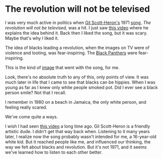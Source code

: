 # The revolution will not be televised
I was very much active in politics when <a href="https://en.wikipedia.org/wiki/Gil_Scott-Heron">Gil Scott-Heron's</a> 1971 <a href="https://www.youtube.com/watch?v=QnJFhuOWgXg">song</a>, <i>The revolution will not be televised,</i> was a hit. I just saw <a href="https://twitter.com/ToriNicksWho/status/1271581194602180608">this video</a> where he explains the idea behind it.  Back then I liked the song, but it was scary. Maybe that's why I liked it. 

The idea of blacks leading a revolution, when the images on TV were of violence and looting, was fear-inspiring. The <a href="https://en.wikipedia.org/wiki/Black_Panther_Party">Black Panthers</a> were fear-inspiring. 

This is the kind of <a href="https://www.google.com/search?q=black+panthers&safe=off&rlz=1C5CHFA_enUS743US747&sxsrf=ALeKk03mZAaIwlnwjCIpODhnxfEyskr7aQ:1592572085234&source=lnms&tbm=isch&sa=X&ved=2ahUKEwihjK2r-Y3qAhUkSN8KHem2DGUQ_AUoAnoECBwQBA&cshid=1592572121919779&biw=1489&bih=1165#imgrc=oT8EPDvkkW4OiM">image</a> that went with the song, for me. 

Look, there's no absolute truth to any of this, only points of view. It was much later in life that I came to see that blacks can be hippies. When I was young as far as I knew only white people smoked pot. Did I ever see a black person smile? Not that I recall. 

I remember in 1980 on a beach in Jamaica, the only white person, and feeling really scared. 

We've come quite a ways. 

I wish I had seen <a href="https://twitter.com/ToriNicksWho/status/1271581194602180608">this video</a> a long time ago. Gil Scott-Heron is a friendly artistic dude. I didn't get that way back when. Listening to it many years later, I realize now the song probably wasn't intended for me, a 16-year-old white kid. But it reached people like me, and influenced our thinking, the way we felt about blacks and revolution. But it's not 1971, and it seems we've learned how to listen to each other better. 

